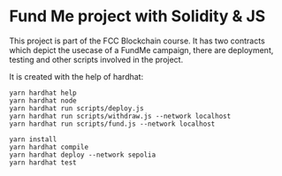 # Fund Me project with Solidity & JS

This project is part of the FCC Blockchain course. It has two contracts which depict the usecase of a FundMe campaign, there are deployment, testing and other scripts involved in the project.

It is created with the help of hardhat:

```shell
yarn hardhat help
yarn hardhat node
yarn hardhat run scripts/deploy.js
yarn hardhat run scripts/withdraw.js --network localhost
yarn hardhat run scripts/fund.js --network localhost  
```

```
yarn install
yarn hardhat compile
yarn hardhat deploy --network sepolia
yarn hardhat test
```